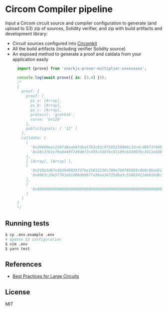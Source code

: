 # Circom Compiler pipeline

Input a Circom circuit source and compiler configuration to generate (and upload to S3) zip of sources, Solidity verifier, and zip with build artifacts and development library:

* Circuit sources configured into [Circomkit](https://github.com/erhant/circomkit)
* All the build artifacts (including verifier Solidity source)
* An exposed method to generate a proof and caldata from your application easily
  ```js
    import {prove} from 'snarkjs-prover-multiplier-xxxxxxxxx';

    console.log(await prove({ in: [3,4] }));
    /*
    {
      proof: {
        proof: {
          pi_a: [Array],
          pi_b: [Array],
          pi_c: [Array],
          protocol: 'groth16',
          curve: 'bn128'
        },
        publicSignals: [ '12' ]
      },
      calldata: [
        [
          '0x20400eec228fd0aab8fdba57b3c92c97305259066c3dc4cd9073f00b9d4d371d',
          '0x28c37b1e79e8440f249d8f2c495c4387ec81189c643007bc3411e588773254bf'
        ],
        [ [Array], [Array] ],
        [
          '0x21bb3d87e363849029f37be15852136c780e7b07856b9c0b8c8bad5179f21ab2',
          '0x0063c20e5f781eb1d86db0877a56aa16725dba3c55863412de01bd6ce102294d'
        ],
        [
          '0x000000000000000000000000000000000000000000000000000000000000000c'
        ]
      ]
    }
    */
  ```

## Running tests

```sh
$ cp .env.example .env
# Update S3 configuration
$ vim .env
$ yarn test
```

## References

* [Best Practices for Large Circuits](https://hackmd.io/V-7Aal05Tiy-ozmzTGBYPA?view)

## License

MIT
